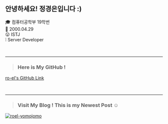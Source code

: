 ## 안녕하세요! 정경은입니다 :)
🎓 컴퓨터공학부 19학번<br>
🎂 2000.04.29<br>
😛 ISTJ<br>
❕ Server Developer

<br>

---
> ### Here is My GitHub !
[ro-el's GitHub Link](https://github.com/ro-el-c)

<br>

---
> ### Visit My Blog ! This is my Newest Post ☺️
[![roel-yomojomo](https://tistory-readme-stats.vercel.app/api?name=roel-yomojomo)](https://roel-yomojomo.tistory.com)